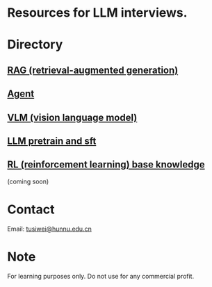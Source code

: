 # Resources for LLM interviews.
# Directory
## [RAG (retrieval-augmented generation)](https://github.com/TuuSiwei/A-file-A-knowledge/blob/main/RAG.pdf)
## [Agent](https://github.com/TuuSiwei/A-file-A-knowledge/blob/main/Agent.pdf) 
## [VLM (vision language model)](https://github.com/TuuSiwei/A-file-A-knowledge/blob/main/VLM.pdf) 
## [LLM pretrain and sft](https://github.com/TuuSiwei/A-file-A-knowledge/blob/main/pretrain_sft.pdf)
## [RL (reinforcement learning) base knowledge](https://github.com/TuuSiwei/A-file-A-knowledge/blob/main/dl_base.pdf)
(coming soon)

# Contact
Email: tusiwei@hunnu.edu.cn

# Note
For learning purposes only. Do not use for any commercial profit.
